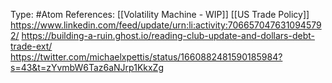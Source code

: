 Type: #Atom 
References: [[Volatility Machine - WIP]] [[US Trade Policy]]
https://www.linkedin.com/feed/update/urn:li:activity:7066570476310945792/
https://building-a-ruin.ghost.io/reading-club-update-and-dollars-debt-trade-ext/
https://twitter.com/michaelxpettis/status/1660882481590185984?s=43&t=zYvmbW6Taz6aNJrp1KkxZg

